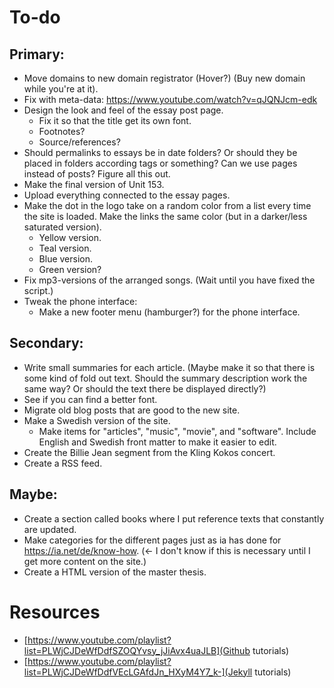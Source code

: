 # To-do

## Primary:
- Move domains to new domain registrator (Hover?) (Buy new domain while you're at it).
- Fix with meta-data: https://www.youtube.com/watch?v=qJQNJcm-edk
- Design the look and feel of the essay post page.
	- Fix it so that the title get its own font.
	- Footnotes?
	- Source/references?
- Should permalinks to essays be in date folders? Or should they be placed in folders according tags or something? Can we use pages instead of posts? Figure all this out.
- Make the final version of Unit 153.
- Upload everything connected to the essay pages.
- Make the dot in the logo take on a random color from a list every time the site is loaded. Make the links the same color (but in a darker/less saturated version).
	- Yellow version.
	- Teal version.
	- Blue version.
	- Green version?
- Fix mp3-versions of the arranged songs. (Wait until you have fixed the script.)
- Tweak the phone interface:
	- Make a new footer menu (hamburger?) for the phone interface.


## Secondary:
- Write small summaries for each article. (Maybe make it so that there is some kind of fold out text. Should the summary description work the same way? Or should the text there be displayed directly?)
- See if you can find a better font.
- Migrate old blog posts that are good to the new site.
- Make a Swedish version of the site.
	- Make items for "articles", "music", "movie", and "software". Include English and Swedish front matter to make it easier to edit.
- Create the Billie Jean segment from the Kling Kokos concert.
- Create a RSS feed.

## Maybe:
- Create a section called books where I put reference texts that constantly are updated.
- Make categories for the different pages just as ia has done for https://ia.net/de/know-how. (<- I don't know if this is necessary until I get more content on the site.)
- Create a HTML version of the master thesis. 


# Resources

- [https://www.youtube.com/playlist?list=PLWjCJDeWfDdfSZOQYvsy_jJiAvx4uaJLB](Github tutorials)
- [https://www.youtube.com/playlist?list=PLWjCJDeWfDdfVEcLGAfdJn_HXyM4Y7_k-](Jekyll tutorials)